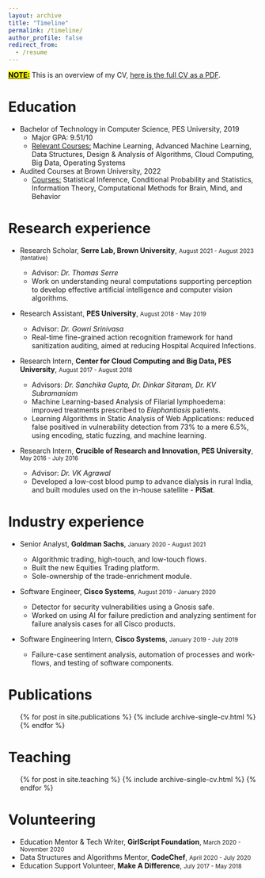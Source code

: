 ```yaml
---
layout: archive
title: "Timeline" 
permalink: /timeline/
author_profile: false
redirect_from:
  - /resume
---
```


<strong><u><mark style="background-color: yellow;">NOTE:</mark></u></strong> This is an  overview of my CV, <a href="http://grassknoted.github.io/files/Akash_Resume.pdf" target="_blank">here is the full CV as a PDF</a>.

Education
======
* Bachelor of Technology in Computer Science, PES University, 2019
  * Major GPA: 9.51/10
  * <u>Relevant Courses:</u> Machine Learning, Advanced Machine Learning, Data Structures, Design & Analysis of Algorithms, Cloud Computing, Big Data, Operating Systems
* Audited Courses at Brown University, 2022
    * <u>Courses:</u> Statistical Inference, Conditional Probability and Statistics, Information Theory, Computational Methods for Brain, Mind, and Behavior

Research experience
======
* Research Scholar, <strong>Serre Lab, Brown University</strong>, <small>August 2021 - August 2023 (tentative)</small>
  * Advisor: <em>Dr. Thomas Serre</em>
  * Work on understanding neural computations supporting perception to develop effective artificial intelligence and computer vision algorithms.

* Research Assistant, <strong>PES University</strong>, <small>August 2018 - May 2019</small>
  * Advisor: <em>Dr. Gowri Srinivasa</em>
  * Real-time fine-grained action recognition framework for hand sanitization auditing, aimed at reducing Hospital Acquired Infections.

* Research Intern, <strong>Center for Cloud Computing and Big Data, PES University</strong>, <small>August 2017 - August 2018</small>
  * Advisors: <em>Dr. Sanchika Gupta, Dr. Dinkar Sitaram, Dr. KV Subramaniam</em>
  * Machine Learning-based Analysis of Filarial lymphoedema: improved treatments prescribed to <em>Elephantiasis</em> patients.
  * Learning Algorithms in Static Analysis of Web Applications: reduced false positived in vulnerability detection from 73% to a mere 6.5%, using encoding, static fuzzing, and machine learning.

* Research Intern, <strong>Crucible of Research and Innovation, PES University</strong>, <small>May 2016 - July 2016</small>
  * Advisor: <em>Dr. VK Agrawal </em>
  * Developed a low-cost blood pump to advance dialysis in rural India, and built modules used on the in-house satellite - <strong>PiSat</strong>.
  
Industry experience
======
* Senior Analyst, <strong>Goldman Sachs</strong>, <small>January 2020 - August 2021</small>
  * Algorithmic trading, high-touch, and low-touch flows.
  * Built the new Equities Trading platform.
  * Sole-ownership of the trade-enrichment module.

* Software Engineer, <strong>Cisco Systems</strong>, <small>August 2019 - January 2020</small>
  * Detector for security vulnerabilities using a Gnosis safe.
  * Worked on using AI for failure prediction and analyzing sentiment for failure analysis cases for all Cisco products.

* Software Engineering Intern, <strong>Cisco Systems</strong>, <small>January 2019 - July 2019</small>
  * Failure-case sentiment analysis, automation of processes and work-flows, and testing of software components.

Publications
======
  <ul>{% for post in site.publications %}
    {% include archive-single-cv.html %}
  {% endfor %}</ul>
  
<!-- Talks
======
  <ul>{% for post in site.talks %}
    {% include archive-single-talk-cv.html %}
  {% endfor %}</ul> -->
  
Teaching
======
  <ul>{% for post in site.teaching %}
    {% include archive-single-cv.html %}
  {% endfor %}</ul>
  
Volunteering
======
* Education Mentor & Tech Writer, <strong>GirlScript Foundation</strong>, <small>March 2020 - November 2020</small>
* Data Structures and Algorithms Mentor, <strong>CodeChef</strong>, <small>April 2020 - July 2020</small>
* Education Support Volunteer, <strong>Make A Difference</strong>, <small>July 2017 - May 2018</small>

